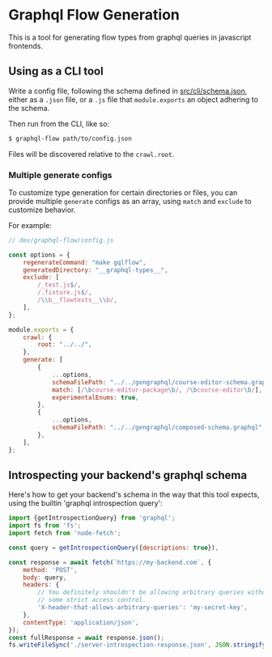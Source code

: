 # Graphql Flow Generation

This is a tool for generating flow types from graphql queries in javascript frontends.

## Using as a CLI tool

Write a config file, following the schema defined in [src/cli/schema.json](src/cli/schema.json), either as a `.json` file, or a `.js` file that `module.exports` an object adhering to the schema.

Then run from the CLI, like so:

```bash
$ graphql-flow path/to/config.json
```

Files will be discovered relative to the `crawl.root`.

### Multiple generate configs

To customize type generation for certain directories or files, you can provide multiple
`generate` configs as an array, using `match` and `exclude` to customize behavior.

For example:

```js
// dev/graphql-flow/config.js

const options = {
    regenerateCommand: "make gqlflow",
    generatedDirectory: "__graphql-types__",
    exclude: [
        /_test.js$/,
        /.fixture.js$/,
        /\\b__flowtests__\\b/,
    ],
};

module.exports = {
    crawl: {
        root: "../../",
    },
    generate: [
        {
            ...options,
            schemaFilePath: "../../gengraphql/course-editor-schema.graphql",
            match: [/\bcourse-editor-package\b/, /\bcourse-editor\b/],
            experimentalEnums: true,
        },
        {
            ...options,
            schemaFilePath: "../../gengraphql/composed-schema.graphql",
        },
    ],
};
```

## Introspecting your backend's graphql schema
Here's how to get your backend's schema in the way that this tool expects, using the builtin 'graphql introspection query':

```js
import {getIntrospectionQuery} from 'graphql';
import fs from 'fs';
import fetch from 'node-fetch';

const query = getIntrospectionQuery({descriptions: true}),

const response = await fetch(`https://my-backend.com`, {
    method: 'POST',
    body: query,
    headers: {
        // You definitely shouldn't be allowing arbitrary queries without
        // some strict access control.
        'X-header-that-allows-arbitrary-queries': 'my-secret-key',
    },
    contentType: 'application/json',
});
const fullResponse = await response.json();
fs.writeFileSync('./server-introspection-response.json', JSON.stringify(fullResponse.data, null, 2));
```
